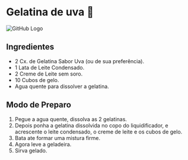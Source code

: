 # Gelatina de uva :grapes:

![GitHub Logo](https://s2.glbimg.com/TR17vSDOgbo19uxumIfDMAYx3s4=/0x0:480x640/984x0/smart/filters:strip_icc()/s.glbimg.com/po/rc/media/2012/06/13/14/57/27/624/gelatina_cremosa_de_uva_cozinha_poesia_1_.jpg)

## Ingredientes

- 2 Cx. de Gelatina Sabor Uva (ou de sua preferência).
- 1 Lata de Leite Condensado.
- 2 Creme de Leite sem soro.
- 10 Cubos de gelo.
- Agua quente para dissolver a gelatina.



## Modo de Preparo

1. Pegue a agua quente, dissolva as 2 gelatinas.
2. Depois ponha a gelatina dissolvida no copo do liquidificador, e acrescente o leite condensado, o creme de leite e os cubos de gelo.
3. Bata ate formar uma mistura firme.
4. Agora leve a geladeira.
5. Sirva gelado.
